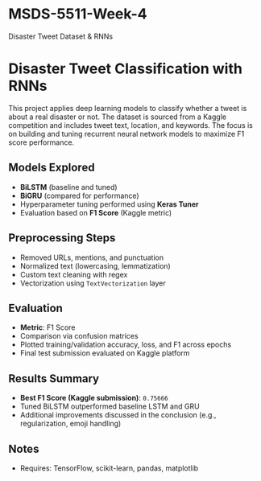# MSDS-5511-Week-4
Disaster Tweet Dataset &amp; RNNs

# Disaster Tweet Classification with RNNs

This project applies deep learning models to classify whether a tweet is about a real disaster or not. The dataset is sourced from a Kaggle competition and includes tweet text, location, and keywords. The focus is on building and tuning recurrent neural network models to maximize F1 score performance.

## Models Explored 

- **BiLSTM** (baseline and tuned)
- **BiGRU** (compared for performance)
- Hyperparameter tuning performed using **Keras Tuner**
- Evaluation based on **F1 Score** (Kaggle metric)

## Preprocessing Steps

- Removed URLs, mentions, and punctuation
- Normalized text (lowercasing, lemmatization)
- Custom text cleaning with regex
- Vectorization using `TextVectorization` layer

## Evaluation

- **Metric**: F1 Score
- Comparison via confusion matrices
- Plotted training/validation accuracy, loss, and F1 across epochs
- Final test submission evaluated on Kaggle platform

## Results Summary

- **Best F1 Score (Kaggle submission)**: `0.75666`
- Tuned BiLSTM outperformed baseline LSTM and GRU
- Additional improvements discussed in the conclusion (e.g., regularization, emoji handling)

## Notes

- Requires: TensorFlow, scikit-learn, pandas, matplotlib
